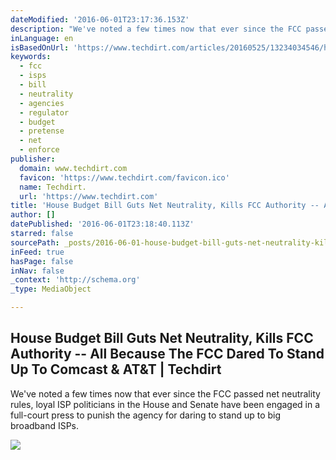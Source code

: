 ```yaml
---
dateModified: '2016-06-01T23:17:36.153Z'
description: "We've noted a few times now that ever since the FCC passed net neutrality rules, loyal ISP politicians in the House and Senate have been engaged in a full-court press to punish the agency for daring to stand up to big broadband ISPs."
inLanguage: en
isBasedOnUrl: 'https://www.techdirt.com/articles/20160525/13234034546/house-budget-bill-guts-net-neutrality-kills-fcc-authority-all-because-fcc-dared-to-stand-up-to-comcast-att.shtml'
keywords:
  - fcc
  - isps
  - bill
  - neutrality
  - agencies
  - regulator
  - budget
  - pretense
  - net
  - enforce
publisher:
  domain: www.techdirt.com
  favicon: 'https://www.techdirt.com/favicon.ico'
  name: Techdirt.
  url: 'https://www.techdirt.com'
title: 'House Budget Bill Guts Net Neutrality, Kills FCC Authority -- All Because The FCC Dared To Stand Up To Comcast & AT&T | Techdirt'
author: []
datePublished: '2016-06-01T23:18:40.113Z'
starred: false
sourcePath: _posts/2016-06-01-house-budget-bill-guts-net-neutrality-kills-fcc-authority-.md
inFeed: true
hasPage: false
inNav: false
_context: 'http://schema.org'
_type: MediaObject

---
```

<article style=""><h1>House Budget Bill Guts Net Neutrality, Kills FCC Authority -- All Because The FCC Dared To Stand Up To Comcast &amp; AT&amp;T | Techdirt</h1><p>We've noted a few times now that ever since the FCC passed net neutrality rules, loyal ISP politicians in the House and Senate have been engaged in a full-court press to punish the agency for daring to stand up to big broadband ISPs.</p><img src="https://ii.techdirt.com/s/t/i/td_icon_300.png" /></article>